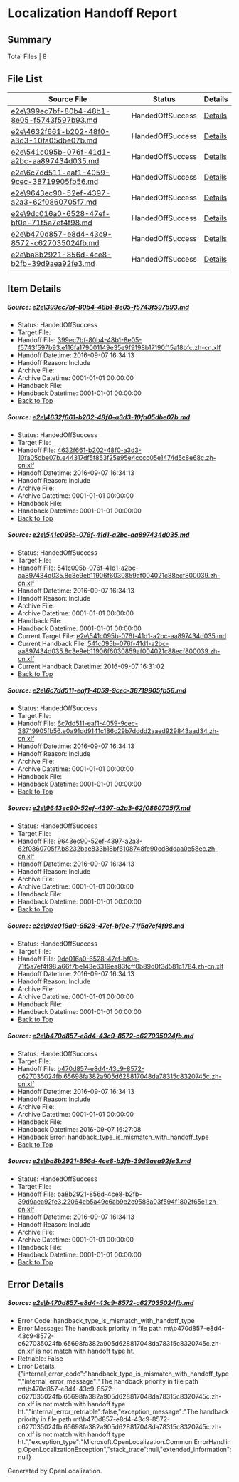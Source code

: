 # <a name='report-top'></a> Localization Handoff Report

## Summary
 Total Files | 8

## File List
 Source File | Status | Details 
 ----------- | ------ | ------- 
 [e2e\399ec7bf-80b4-48b1-8e05-f5743f597b93.md](https://github.com/OpenLocalizationTestOrg/ol-test0/blob/4f2f986ee5d10da7946e64cf7516b1a21f8c5db2/e2e/399ec7bf-80b4-48b1-8e05-f5743f597b93.md) | HandedOffSuccess | [Details](#9cda5bb3d3910d35365cea18d804eefd976939253)
 [e2e\4632f661-b202-48f0-a3d3-10fa05dbe07b.md](https://github.com/OpenLocalizationTestOrg/ol-test0/blob/1b41e1af6000790350631a899054ea1e846967da/e2e/4632f661-b202-48f0-a3d3-10fa05dbe07b.md) | HandedOffSuccess | [Details](#df5ac3ae0b5e5c82fc548eefd427c4fdc95453824)
 [e2e\541c095b-076f-41d1-a2bc-aa897434d035.md](https://github.com/OpenLocalizationTestOrg/ol-test0/blob/97f146ad50846abd0507e497ab6ea9687739f1b5/e2e/541c095b-076f-41d1-a2bc-aa897434d035.md) | HandedOffSuccess | [Details](#e6c3a25ef33f6e4c53a74254d937b92041d30ca05)
 [e2e\6c7dd511-eaf1-4059-9cec-38719905fb56.md](https://github.com/OpenLocalizationTestOrg/ol-test0/blob/f68153c114c8344bc7a56eaf4fed83ceed60778b/e2e/6c7dd511-eaf1-4059-9cec-38719905fb56.md) | HandedOffSuccess | [Details](#62b6a5c3ec305b82d97aaf139cfb9dd8748634f26)
 [e2e\9643ec90-52ef-4397-a2a3-62f0860705f7.md](https://github.com/OpenLocalizationTestOrg/ol-test0/blob/b1a2b070de1aa83bf12c1bad8d42e18511673589/e2e/9643ec90-52ef-4397-a2a3-62f0860705f7.md) | HandedOffSuccess | [Details](#a4a28aace057e1f4cc72deb72001649e3121c43d7)
 [e2e\9dc016a0-6528-47ef-bf0e-71f5a7ef4f98.md](https://github.com/OpenLocalizationTestOrg/ol-test0/blob/a6bd1587029c2009c231c403c64dc0bec409a26c/e2e/9dc016a0-6528-47ef-bf0e-71f5a7ef4f98.md) | HandedOffSuccess | [Details](#0b6cfbecd17651ed055c38180c6a5eeb3761fe898)
 [e2e\b470d857-e8d4-43c9-8572-c627035024fb.md](https://github.com/OpenLocalizationTestOrg/ol-test0/blob/1158443c704dd40ecd8a8506b53db0513b92b735/e2e/b470d857-e8d4-43c9-8572-c627035024fb.md) | HandedOffSuccess | [Details](#0749f2db151fe0c7010d9ba9a02660b7268584a310)
 [e2e\ba8b2921-856d-4ce8-b2fb-39d9aea92fe3.md](https://github.com/OpenLocalizationTestOrg/ol-test0/blob/a9a66bdba5de50fdd58da9ad805829707d3593f1/e2e/ba8b2921-856d-4ce8-b2fb-39d9aea92fe3.md) | HandedOffSuccess | [Details](#4cebf3d401f68db02d09485b322ab8b461745a9711)

## Item Details
##### <a name='9cda5bb3d3910d35365cea18d804eefd976939253'></a> Source: [e2e\399ec7bf-80b4-48b1-8e05-f5743f597b93.md](https://github.com/OpenLocalizationTestOrg/ol-test0/blob/4f2f986ee5d10da7946e64cf7516b1a21f8c5db2/e2e/399ec7bf-80b4-48b1-8e05-f5743f597b93.md)
* Status: HandedOffSuccess
* Target File: 
* Handoff File: [399ec7bf-80b4-48b1-8e05-f5743f597b93.e116fa179001149e35e9f9198b17190f15a18bfc.zh-cn.xlf](https://github.com/OpenLocalizationTestOrg/ol-test0-handoff/blob/6ac6b23354d5f78cc2101abe8c9af873447bce80/ol-handoff/OpenLocalizationTestOrg/ol-test0-zhcn/ci/mt/399ec7bf-80b4-48b1-8e05-f5743f597b93.e116fa179001149e35e9f9198b17190f15a18bfc.zh-cn.xlf)
* Handoff Datetime: 2016-09-07 16:34:13
* Handoff Reason: Include
* Archive File: 
* Archive Datetime: 0001-01-01 00:00:00
* Handback File: 
* Handback Datetime: 0001-01-01 00:00:00
* [Back to Top](#report-top)

##### <a name='df5ac3ae0b5e5c82fc548eefd427c4fdc95453824'></a> Source: [e2e\4632f661-b202-48f0-a3d3-10fa05dbe07b.md](https://github.com/OpenLocalizationTestOrg/ol-test0/blob/1b41e1af6000790350631a899054ea1e846967da/e2e/4632f661-b202-48f0-a3d3-10fa05dbe07b.md)
* Status: HandedOffSuccess
* Target File: 
* Handoff File: [4632f661-b202-48f0-a3d3-10fa05dbe07b.e44317df5f853f25e95e4cccc05e1474d5c8e68c.zh-cn.xlf](https://github.com/OpenLocalizationTestOrg/ol-test0-handoff/blob/6ac6b23354d5f78cc2101abe8c9af873447bce80/ol-handoff/OpenLocalizationTestOrg/ol-test0-zhcn/ci/mt/4632f661-b202-48f0-a3d3-10fa05dbe07b.e44317df5f853f25e95e4cccc05e1474d5c8e68c.zh-cn.xlf)
* Handoff Datetime: 2016-09-07 16:34:13
* Handoff Reason: Include
* Archive File: 
* Archive Datetime: 0001-01-01 00:00:00
* Handback File: 
* Handback Datetime: 0001-01-01 00:00:00
* [Back to Top](#report-top)

##### <a name='e6c3a25ef33f6e4c53a74254d937b92041d30ca05'></a> Source: [e2e\541c095b-076f-41d1-a2bc-aa897434d035.md](https://github.com/OpenLocalizationTestOrg/ol-test0/blob/97f146ad50846abd0507e497ab6ea9687739f1b5/e2e/541c095b-076f-41d1-a2bc-aa897434d035.md)
* Status: HandedOffSuccess
* Target File: 
* Handoff File: [541c095b-076f-41d1-a2bc-aa897434d035.8c3e9eb11906f6030859af004021c88ecf800039.zh-cn.xlf](https://github.com/OpenLocalizationTestOrg/ol-test0-handoff/blob/6ac6b23354d5f78cc2101abe8c9af873447bce80/ol-handoff/OpenLocalizationTestOrg/ol-test0-zhcn/ci/mt/541c095b-076f-41d1-a2bc-aa897434d035.8c3e9eb11906f6030859af004021c88ecf800039.zh-cn.xlf)
* Handoff Datetime: 2016-09-07 16:34:13
* Handoff Reason: Include
* Archive File: 
* Archive Datetime: 0001-01-01 00:00:00
* Handback File: 
* Handback Datetime: 0001-01-01 00:00:00
* Current Target File: [e2e\541c095b-076f-41d1-a2bc-aa897434d035.md](https://github.com/OpenLocalizationTestOrg/ol-test0-zhcn/blob/6916f08e5ee99662016a18e9fac5de45d76b6a9f/e2e/541c095b-076f-41d1-a2bc-aa897434d035.md)
* Current Handback File: [541c095b-076f-41d1-a2bc-aa897434d035.8c3e9eb11906f6030859af004021c88ecf800039.zh-cn.xlf](https://github.com/OpenLocalizationTestOrg/ol-test0-handback/blob/2bf0c33469fdf04d75e7d1ec66d9d02f41ba85a2/ol-handback/OpenLocalizationTestOrg/ol-test0-zhcn/ci/541c095b-076f-41d1-a2bc-aa897434d035.8c3e9eb11906f6030859af004021c88ecf800039.zh-cn.xlf)
* Current Handback Datetime: 2016-09-07 16:31:02
* [Back to Top](#report-top)

##### <a name='62b6a5c3ec305b82d97aaf139cfb9dd8748634f26'></a> Source: [e2e\6c7dd511-eaf1-4059-9cec-38719905fb56.md](https://github.com/OpenLocalizationTestOrg/ol-test0/blob/f68153c114c8344bc7a56eaf4fed83ceed60778b/e2e/6c7dd511-eaf1-4059-9cec-38719905fb56.md)
* Status: HandedOffSuccess
* Target File: 
* Handoff File: [6c7dd511-eaf1-4059-9cec-38719905fb56.e0a91dd9141c186c29b7dddd2aaed929843aad34.zh-cn.xlf](https://github.com/OpenLocalizationTestOrg/ol-test0-handoff/blob/6ac6b23354d5f78cc2101abe8c9af873447bce80/ol-handoff/OpenLocalizationTestOrg/ol-test0-zhcn/ci/mt/6c7dd511-eaf1-4059-9cec-38719905fb56.e0a91dd9141c186c29b7dddd2aaed929843aad34.zh-cn.xlf)
* Handoff Datetime: 2016-09-07 16:34:13
* Handoff Reason: Include
* Archive File: 
* Archive Datetime: 0001-01-01 00:00:00
* Handback File: 
* Handback Datetime: 0001-01-01 00:00:00
* [Back to Top](#report-top)

##### <a name='a4a28aace057e1f4cc72deb72001649e3121c43d7'></a> Source: [e2e\9643ec90-52ef-4397-a2a3-62f0860705f7.md](https://github.com/OpenLocalizationTestOrg/ol-test0/blob/b1a2b070de1aa83bf12c1bad8d42e18511673589/e2e/9643ec90-52ef-4397-a2a3-62f0860705f7.md)
* Status: HandedOffSuccess
* Target File: 
* Handoff File: [9643ec90-52ef-4397-a2a3-62f0860705f7.b8232bae833b18bf6108748fe90cd8ddaa0e58ec.zh-cn.xlf](https://github.com/OpenLocalizationTestOrg/ol-test0-handoff/blob/6ac6b23354d5f78cc2101abe8c9af873447bce80/ol-handoff/OpenLocalizationTestOrg/ol-test0-zhcn/ci/mt/9643ec90-52ef-4397-a2a3-62f0860705f7.b8232bae833b18bf6108748fe90cd8ddaa0e58ec.zh-cn.xlf)
* Handoff Datetime: 2016-09-07 16:34:13
* Handoff Reason: Include
* Archive File: 
* Archive Datetime: 0001-01-01 00:00:00
* Handback File: 
* Handback Datetime: 0001-01-01 00:00:00
* [Back to Top](#report-top)

##### <a name='0b6cfbecd17651ed055c38180c6a5eeb3761fe898'></a> Source: [e2e\9dc016a0-6528-47ef-bf0e-71f5a7ef4f98.md](https://github.com/OpenLocalizationTestOrg/ol-test0/blob/a6bd1587029c2009c231c403c64dc0bec409a26c/e2e/9dc016a0-6528-47ef-bf0e-71f5a7ef4f98.md)
* Status: HandedOffSuccess
* Target File: 
* Handoff File: [9dc016a0-6528-47ef-bf0e-71f5a7ef4f98.a66f7be143e6319ea83fcff0b89d0f3d581c1784.zh-cn.xlf](https://github.com/OpenLocalizationTestOrg/ol-test0-handoff/blob/6ac6b23354d5f78cc2101abe8c9af873447bce80/ol-handoff/OpenLocalizationTestOrg/ol-test0-zhcn/ci/mt/9dc016a0-6528-47ef-bf0e-71f5a7ef4f98.a66f7be143e6319ea83fcff0b89d0f3d581c1784.zh-cn.xlf)
* Handoff Datetime: 2016-09-07 16:34:13
* Handoff Reason: Include
* Archive File: 
* Archive Datetime: 0001-01-01 00:00:00
* Handback File: 
* Handback Datetime: 0001-01-01 00:00:00
* [Back to Top](#report-top)

##### <a name='0749f2db151fe0c7010d9ba9a02660b7268584a310'></a> Source: [e2e\b470d857-e8d4-43c9-8572-c627035024fb.md](https://github.com/OpenLocalizationTestOrg/ol-test0/blob/1158443c704dd40ecd8a8506b53db0513b92b735/e2e/b470d857-e8d4-43c9-8572-c627035024fb.md)
* Status: HandedOffSuccess
* Target File: 
* Handoff File: [b470d857-e8d4-43c9-8572-c627035024fb.65698fa382a905d628817048da78315c8320745c.zh-cn.xlf](https://github.com/OpenLocalizationTestOrg/ol-test0-handoff/blob/6ac6b23354d5f78cc2101abe8c9af873447bce80/ol-handoff/OpenLocalizationTestOrg/ol-test0-zhcn/ci/mt/b470d857-e8d4-43c9-8572-c627035024fb.65698fa382a905d628817048da78315c8320745c.zh-cn.xlf)
* Handoff Datetime: 2016-09-07 16:34:13
* Handoff Reason: Include
* Archive File: 
* Archive Datetime: 0001-01-01 00:00:00
* Handback File: 
* Handback Datetime: 2016-09-07 16:27:08
* Handback Error: [handback_type_is_mismatch_with_handoff_type](#0749f2db151fe0c7010d9ba9a02660b7268584a310handback_type_is_mismatch_with_handoff_type)
* [Back to Top](#report-top)

##### <a name='4cebf3d401f68db02d09485b322ab8b461745a9711'></a> Source: [e2e\ba8b2921-856d-4ce8-b2fb-39d9aea92fe3.md](https://github.com/OpenLocalizationTestOrg/ol-test0/blob/a9a66bdba5de50fdd58da9ad805829707d3593f1/e2e/ba8b2921-856d-4ce8-b2fb-39d9aea92fe3.md)
* Status: HandedOffSuccess
* Target File: 
* Handoff File: [ba8b2921-856d-4ce8-b2fb-39d9aea92fe3.22064eb5a49c6ab9e2c9588a03f594f1802f65e1.zh-cn.xlf](https://github.com/OpenLocalizationTestOrg/ol-test0-handoff/blob/6ac6b23354d5f78cc2101abe8c9af873447bce80/ol-handoff/OpenLocalizationTestOrg/ol-test0-zhcn/ci/mt/ba8b2921-856d-4ce8-b2fb-39d9aea92fe3.22064eb5a49c6ab9e2c9588a03f594f1802f65e1.zh-cn.xlf)
* Handoff Datetime: 2016-09-07 16:34:13
* Handoff Reason: Include
* Archive File: 
* Archive Datetime: 0001-01-01 00:00:00
* Handback File: 
* Handback Datetime: 0001-01-01 00:00:00
* [Back to Top](#report-top)


## Error Details
##### <a name='0749f2db151fe0c7010d9ba9a02660b7268584a310handback_type_is_mismatch_with_handoff_type'></a> Source: [e2e\b470d857-e8d4-43c9-8572-c627035024fb.md](#0749f2db151fe0c7010d9ba9a02660b7268584a310)
* Error Code: handback_type_is_mismatch_with_handoff_type
* Error Message: The handback priority in file path mt\b470d857-e8d4-43c9-8572-c627035024fb.65698fa382a905d628817048da78315c8320745c.zh-cn.xlf is not match with handoff type ht.
* Retriable: False
* Error Details: {"internal_error_code":"handback_type_is_mismatch_with_handoff_type","internal_error_message":"The handback priority in file path mt\\b470d857-e8d4-43c9-8572-c627035024fb.65698fa382a905d628817048da78315c8320745c.zh-cn.xlf is not match with handoff type ht.","internal_error_retriable":false,"exception_message":"The handback priority in file path mt\\b470d857-e8d4-43c9-8572-c627035024fb.65698fa382a905d628817048da78315c8320745c.zh-cn.xlf is not match with handoff type ht.","exception_type":"Microsoft.OpenLocalization.Common.ErrorHandling.OpenLocalizationException","stack_trace":null,"extended_information":null}


Generated by OpenLocalization.
